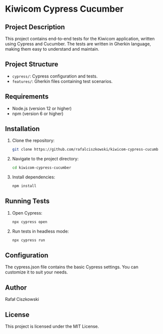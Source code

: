 # Kiwicom Cypress Cucumber

## Project Description
This project contains end-to-end tests for the Kiwicom application, written using Cypress and Cucumber. The tests are written in Gherkin language, making them easy to understand and maintain.

## Project Structure
- `cypress/`: Cypress configuration and tests.
- `features/`: Gherkin files containing test scenarios.

## Requirements
- Node.js (version 12 or higher)
- npm (version 6 or higher)

## Installation
1. Clone the repository:
   ```bash
   git clone https://github.com/rafalciszkowski/kiwicom-cypress-cucumber.git

3. Navigate to the project directory:
   ```bash
   cd kiwicom-cypress-cucumber

5. Install dependencies:
   ```bash
   npm install

## Running Tests
1. Open Cypress:
   ```bash
   npx cypress open

3. Run tests in headless mode:
   ```bash
   npx cypress run

## Configuration
The cypress.json file contains the basic Cypress settings. You can customize it to suit your needs.

## Author
Rafał Ciszkowski

## License
This project is licensed under the MIT License.
